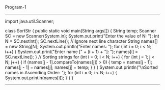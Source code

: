 Program-1
***
import java.util.Scanner;

class SortStr {
    public static void main(String args[]) {
        String temp;
        Scanner SC = new Scanner(System.in);
        System.out.print("Enter the value of N: ");
        int N = SC.nextInt();
        SC.nextLine(); // Ignore next line character
        String names[] = new String[N];
        System.out.println("Enter names: ");
        for (int i = 0; i < N; i++) {
            System.out.print("Enter name [" + (i + 1) + "]: ");
            names[i] = SC.nextLine();
        }
        // Sorting strings
        for (int i = 0; i < N; i++) {
            for (int j = 1; j < N; j++) {
                if (names[j - 1].compareTo(names[j]) > 0) {
                    temp = names[j - 1];
                    names[j - 1] = names[j];
                    names[j] = temp;
                }
            }
        }
        System.out.println("\nSorted names in Ascending Order: ");
        for (int i = 0; i < N; i++) {
            System.out.println(names[i]);
        }
    }
}
***
